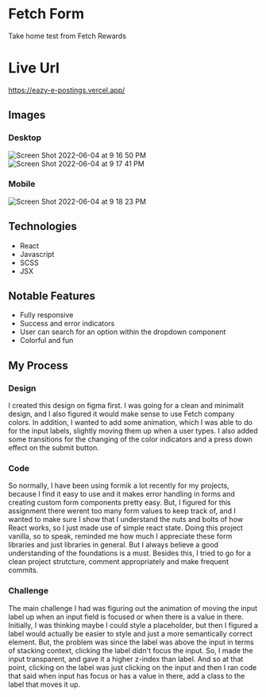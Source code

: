 # Fetch Form
Take home test from Fetch Rewards

# Live Url
https://eazy-e-postings.vercel.app/

## Images
### Desktop
![Screen Shot 2022-06-04 at 9 16 50 PM](https://user-images.githubusercontent.com/72288176/172034854-e0a8485d-482d-44c3-b3f2-0b60dedb5bc6.png)
![Screen Shot 2022-06-04 at 9 17 41 PM](https://user-images.githubusercontent.com/72288176/172034855-6b713e6c-14de-4569-84f4-26664b91522a.png)
### Mobile
![Screen Shot 2022-06-04 at 9 18 23 PM](https://user-images.githubusercontent.com/72288176/172034856-1ed85b4f-592a-402a-b798-78890aaad0a6.png)

## Technologies
* React
* Javascript
* SCSS
* JSX

## Notable Features
* Fully responsive
* Success and error indicators
* User can search for an option within the dropdown component
* Colorful and fun

## My Process
### Design
I created this design on figma first. I was going for a clean and minimalit design, and I also figured it would make sense to use Fetch company colors. In addition, I  wanted to add some animation, which I was able to do for the input labels, slightly moving them up when a user types. I also added some transitions for the changing of the color indicators and a press down effect on the submit button.

### Code
So normally, I have been using formik a lot recently for my projects, because I find it easy to use and it makes error handling in forms and creating custom form components pretty easy. But, I figured for this assignment there werent too many form values to keep track of, and I wanted to make sure I show that I understand the nuts and bolts of how React works, so I just made use of simple react state. Doing this project vanilla, so to speak, reminded me how much I appreciate these form libraries and just libraries in general. But I always believe a good understanding of the foundations is a must. Besides this, I tried to go for a clean project strutcture, comment appropriately and make frequent commits.


### Challenge
The main challenge I had was figuring out the animation of moving the input label up when an input field is focused or when there is a value in there. Initially, I was thinking maybe I could style a placeholder, but then I figured a label would actually be easier to style and just a more semantically correct element. But, the problem was since the label was above the input in terms of stacking context, clicking the label didn't focus the input. So, I made the input transparent, and gave it a higher z-index than label. And so at that point, clicking on the label was just clicking on the input and then I ran code that said when input has focus or has a value in there, add a class to the label that moves it up.
